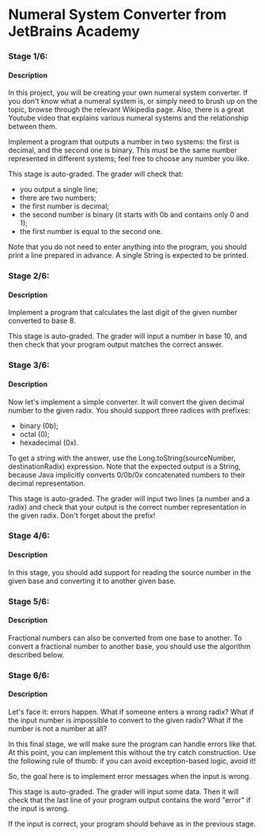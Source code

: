 # Numeral System Converter from JetBrains Academy
### Stage 1/6:
#### Description
In this project, you will be creating your own numeral system converter. If you don't know what a numeral system is, or simply need to brush up on the topic, browse through the relevant Wikipedia page. Also, there is a great Youtube video that explains various numeral systems and the relationship between them.

Implement a program that outputs a number in two systems: the first is decimal, and the second one is binary. This must be the same number represented in different systems; feel free to choose any number you like.

This stage is auto-graded. The grader will check that:

- you output a single line;
- there are two numbers;
- the first number is decimal;
- the second number is binary (it starts with 0b and contains only 0 and 1);
- the first number is equal to the second one.

Note that you do not need to enter anything into the program, you should print a line prepared in advance. A single String is expected to be printed.
### Stage 2/6:
#### Description 
Implement a program that calculates the last digit of the given number converted to base 8.

This stage is auto-graded. The grader will input a number in base 10, and then check that your program output matches the correct answer.

### Stage 3/6:
#### Description
Now let's implement a simple converter. It will convert the given decimal number to the given radix. You should support three radices with prefixes:

- binary (0b);
- octal (0);
- hexadecimal (0x).

To get a string with the answer, use the Long.toString(sourceNumber, destinationRadix) expression. Note that the expected output is a String, because Java implicitly converts 0/0b/0x concatenated numbers to their decimal representation.

This stage is auto-graded. The grader will input two lines (a number and a radix) and check that your output is the correct number representation in the given radix. Don't forget about the prefix!

### Stage 4/6:
#### Description
In this stage, you should add support for reading the source number in the given base and converting it to another given base.

### Stage 5/6:
#### Description
Fractional numbers can also be converted from one base to another. To convert a fractional number to another base, you should use the algorithm described below.

### Stage 6/6:
#### Description
Let's face it: errors happen. What if someone enters a wrong radix? What if the input number is impossible to convert to the given radix? What if the number is not a number at all?

In this final stage, we will make sure the program can handle errors like that. At this point, you can implement this without the try catch construction. Use the following rule of thumb: if you can avoid exception-based logic, avoid it!

So, the goal here is to implement error messages when the input is wrong.

This stage is auto-graded. The grader will input some data. Then it will check that the last line of your program output contains the word "error" if the input is wrong.

If the input is correct, your program should behave as in the previous stage.


